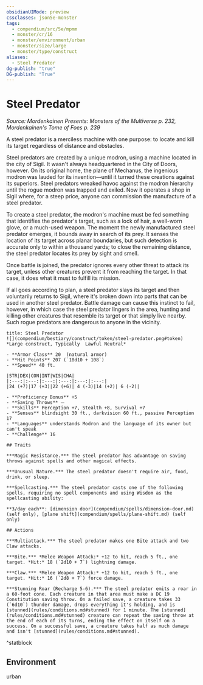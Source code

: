 ```yaml
---
obsidianUIMode: preview
cssclasses: json5e-monster
tags:
  - compendium/src/5e/mpmm
  - monster/cr/16
  - monster/environment/urban
  - monster/size/large
  - monster/type/construct
aliases:
  - Steel Predator
dg-publish: "true"
DG-publish: "True"
---
```

# Steel Predator
*Source: Mordenkainen Presents: Monsters of the Multiverse p. 232, Mordenkainen's Tome of Foes p. 239*  

A steel predator is a merciless machine with one purpose: to locate and kill its target regardless of distance and obstacles.

Steel predators are created by a unique modron, using a machine located in the city of Sigil. It wasn't always headquartered in the City of Doors, however. On its original home, the plane of Mechanus, the ingenious modron was lauded for its invention—until it turned these creations against its superiors. Steel predators wreaked havoc against the modron hierarchy until the rogue modron was trapped and exiled. Now it operates a shop in Sigil where, for a steep price, anyone can commission the manufacture of a steel predator.

To create a steel predator, the modron's machine must be fed something that identifies the predator's target, such as a lock of hair, a well-worn glove, or a much-used weapon. The moment the newly manufactured steel predator emerges, it bounds away in search of its prey. It senses the location of its target across planar boundaries, but such detection is accurate only to within a thousand yards; to close the remaining distance, the steel predator locates its prey by sight and smell.

Once battle is joined, the predator ignores every other threat to attack its target, unless other creatures prevent it from reaching the target. In that case, it does what it must to fulfill its mission.

If all goes according to plan, a steel predator slays its target and then voluntarily returns to Sigil, where it's broken down into parts that can be used in another steel predator. Battle damage can cause this instinct to fail, however, in which case the steel predator lingers in the area, hunting and killing other creatures that resemble its target or that simply live nearby. Such rogue predators are dangerous to anyone in the vicinity.

```ad-statblock
title: Steel Predator
![](compendium/bestiary/construct/token/steel-predator.png#token)
*Large construct, Typically  Lawful Neutral*

- **Armor Class** 20  (natural armor)
- **Hit Points** 207 (`18d10 + 108`)
- **Speed** 40 ft.

|STR|DEX|CON|INT|WIS|CHA|
|:---:|:---:|:---:|:---:|:---:|:---:|
|24 (+7)|17 (+3)|22 (+6)| 4 (-3)|14 (+2)| 6 (-2)|

- **Proficiency Bonus** +5
- **Saving Throws** ⏤
- **Skills** Perception +7, Stealth +8, Survival +7
- **Senses** blindsight 30 ft., darkvision 60 ft., passive Perception 17
- **Languages** understands Modron and the language of its owner but can't speak
- **Challenge** 16

## Traits

***Magic Resistance.*** The steel predator has advantage on saving throws against spells and other magical effects.

***Unusual Nature.*** The steel predator doesn't require air, food, drink, or sleep.

***Spellcasting.*** The steel predator casts one of the following spells, requiring no spell components and using Wisdom as the spellcasting ability:

**3/day each**: [dimension door](compendium/spells/dimension-door.md) (self only), [plane shift](compendium/spells/plane-shift.md) (self only)

## Actions

***Multiattack.*** The steel predator makes one Bite attack and two Claw attacks.

***Bite.*** *Melee Weapon Attack:* +12 to hit, reach 5 ft., one target. *Hit:* 18 (`2d10 + 7`) lightning damage.

***Claw.*** *Melee Weapon Attack:* +12 to hit, reach 5 ft., one target. *Hit:* 16 (`2d8 + 7`) force damage.

***Stunning Roar (Recharge 5-6).*** The steel predator emits a roar in a 60-foot cone. Each creature in that area must make a DC 19 Constitution saving throw. On a failed save, a creature takes 33 (`6d10`) thunder damage, drops everything it's holding, and is [stunned](rules/conditions.md#stunned) for 1 minute. The [stunned](rules/conditions.md#stunned) creature can repeat the saving throw at the end of each of its turns, ending the effect on itself on a success. On a successful save, a creature takes half as much damage and isn't [stunned](rules/conditions.md#stunned).
```
^statblock

## Environment

urban